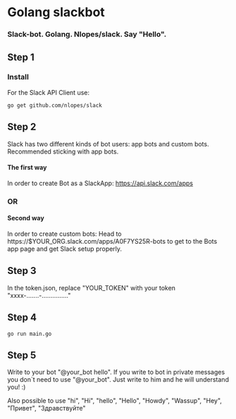 # Golang slackbot

### Slack-bot. Golang. Nlopes/slack. Say "Hello".

## Step 1

### Install
For the Slack API Client use:
```
go get github.com/nlopes/slack
```

## Step 2

Slack has two different kinds of bot users: app bots and custom bots.
Recommended sticking with app bots.
#### The first way
In order to create Bot as a SlackApp:
https://api.slack.com/apps
### OR
#### Second way
In order to create custom bots:
Head to https://$YOUR_ORG.slack.com/apps/A0F7YS25R-bots to get to the Bots app page and get Slack setup properly.

## Step 3

In the token.json, replace "YOUR_TOKEN" with your token "xxxx-.......-..............."

## Step 4

```
go run main.go
```

## Step 5
Write to your bot "@your_bot hello".
If you write to bot in private messages you don`t need to use "@your_bot".
Just write to him and he will understand you! :)

Also possible to use "hi", "Hi", "hello", "Hello", "Howdy", "Wassup", "Hey", "Привет", "Здравствуйте"